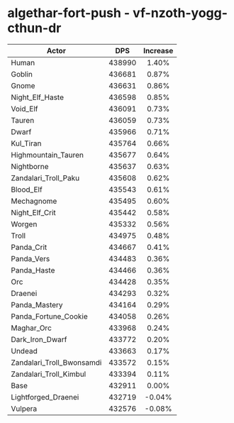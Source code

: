 # algethar-fort-push - vf-nzoth-yogg-cthun-dr
| Actor | DPS | Increase |
|---|:---:|:---:|
|Human|438990|1.40%|
|Goblin|436681|0.87%|
|Gnome|436631|0.86%|
|Night_Elf_Haste|436598|0.85%|
|Void_Elf|436091|0.73%|
|Tauren|436059|0.73%|
|Dwarf|435966|0.71%|
|Kul_Tiran|435764|0.66%|
|Highmountain_Tauren|435677|0.64%|
|Nightborne|435637|0.63%|
|Zandalari_Troll_Paku|435608|0.62%|
|Blood_Elf|435543|0.61%|
|Mechagnome|435495|0.60%|
|Night_Elf_Crit|435442|0.58%|
|Worgen|435332|0.56%|
|Troll|434975|0.48%|
|Panda_Crit|434667|0.41%|
|Panda_Vers|434483|0.36%|
|Panda_Haste|434466|0.36%|
|Orc|434428|0.35%|
|Draenei|434293|0.32%|
|Panda_Mastery|434164|0.29%|
|Panda_Fortune_Cookie|434058|0.26%|
|Maghar_Orc|433968|0.24%|
|Dark_Iron_Dwarf|433772|0.20%|
|Undead|433663|0.17%|
|Zandalari_Troll_Bwonsamdi|433572|0.15%|
|Zandalari_Troll_Kimbul|433394|0.11%|
|Base|432911|0.00%|
|Lightforged_Draenei|432719|-0.04%|
|Vulpera|432576|-0.08%|
